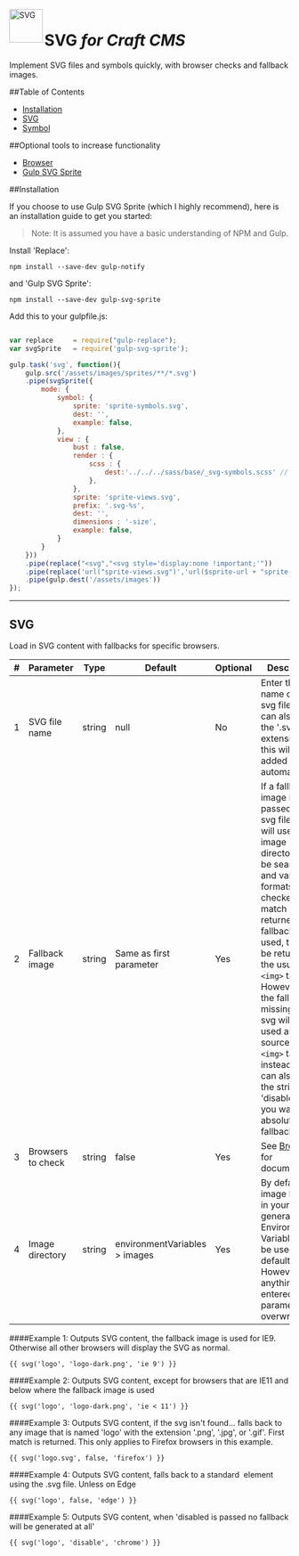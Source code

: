 <img src="http://i.imgur.com/7s9DQMt.png" alt="SVG" align="left" height="60" />

# SVG *for Craft CMS*

Implement SVG files and symbols quickly, with browser checks and fallback images.

##Table of Contents

- [Installation](#installation)
- [SVG](#svg)
- [Symbol](#symbol)

##Optional tools to increase functionality

- [Browser](https://github.com/marknotton/craft-plugin-browser)
- [Gulp SVG Sprite](https://github.com/jkphl/gulp-svg-sprite)

##Installation

If you choose to use Gulp SVG Sprite (which I highly recommend), here is an installation guide to get you started:

> Note: It is assumed you have a basic understanding of NPM and Gulp.

Install 'Replace':
```
npm install --save-dev gulp-notify
```
and 'Gulp SVG Sprite':
```
npm install --save-dev gulp-svg-sprite
```

Add this to your gulpfile.js:
```js

var replace	  	= require("gulp-replace");
var svgSprite   = require('gulp-svg-sprite');

gulp.task('svg', function(){
	gulp.src('/assets/images/sprites/**/*.svg')
	.pipe(svgSprite({
		mode: {
			symbol: {
				sprite: 'sprite-symbols.svg',
				dest: '',
				example: false,
			},
			view : {
				bust : false,
				render : {
					scss : {
						dest:'../../../sass/base/_svg-symbols.scss' // amend where necessary
					},
				},
				sprite: 'sprite-views.svg',
				prefix: '.svg-%s',
				dest: '',
				dimensions : '-size',
				example: false,
			}
		}
	}))
	.pipe(replace("<svg","<svg style='display:none !important;'"))
	.pipe(replace('url("sprite-views.svg")','url($sprite-url + "sprite-views.svg")'))
	.pipe(gulp.dest('/assets/images'))
});
```

----
## SVG
Load in SVG content with fallbacks for specific browsers.

| # | Parameter         | Type   | Default                       | Optional | Description
--- | ----------------- | ------ | ----------------------------- | -------- | -----------
| 1 | SVG file name     | string | null                          | No       | Enter the name of the svg file. You can also omit the '.svg' extension, as this will be added automatically.
| 2 | Fallback image    | string | Same as first parameter       | Yes      | If a fallback image is not passed the svg filename will used. The image directory will be searched, and various formats will be checked. First match is returned. If a fallback is used, this will be returned in the usual ```<img>``` tag. However, if the fallback is missing, the svg will be used as the source of the ```<img>``` tag instead. You can also use the string 'disable', if you want absolutely no fallbacks.
| 3 | Browsers to check | string | false                         | Yes      | See [Browser](https://github.com/marknotton/craft-plugin-browser) for documentation
| 4 | Image directory   | string | environmentVariables > images | Yes      | By default the image location in your general.php Environment Variables will be used by default. However, anything entered in this parameter will overwrite that.

####Example 1:
Outputs SVG content, the fallback image is used for IE9. Otherwise all other browsers will display the SVG as normal.
```
{{ svg('logo', 'logo-dark.png', 'ie 9') }}
```

####Example 2:
Outputs SVG content, except for browsers that are IE11 and below where the fallback image is used
```
{{ svg('logo', 'logo-dark.png', 'ie < 11') }}
```

####Example 3:
Outputs SVG content, if the svg isn't found... falls back to any image that is named 'logo' with the extension '.png', '.jpg', or '.gif'. First match is returned. This only applies to Firefox browsers in this example.
```
{{ svg('logo.svg', false, 'firefox') }}
```

####Example 4:
Outputs SVG content, falls back to a standard <img> element using the .svg file. Unless on Edge
```
{{ svg('logo', false, 'edge') }}
```

####Example 5:
Outputs SVG content, when 'disabled is passed no fallback will be generated at all'
```
{{ svg('logo', 'disable', 'chrome') }}
```

